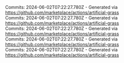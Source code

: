 Commits: 2024-06-02T07:22:27.780Z - Generated via https://github.com/marketplace/actions/artificial-grass
<br>
Commits: 2024-06-02T07:22:27.780Z - Generated via https://github.com/marketplace/actions/artificial-grass
<br>
Commits: 2024-06-02T07:22:27.780Z - Generated via https://github.com/marketplace/actions/artificial-grass
<br>
Commits: 2024-06-02T07:22:27.780Z - Generated via https://github.com/marketplace/actions/artificial-grass
<br>
Commits: 2024-06-02T07:22:27.780Z - Generated via https://github.com/marketplace/actions/artificial-grass
<br>

